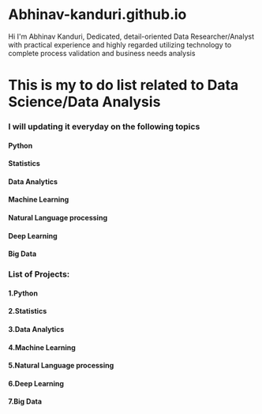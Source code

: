 # Abhinav-kanduri.github.io

Hi I'm Abhinav Kanduri, Dedicated, detail-oriented Data Researcher/Analyst with practical experience and highly regarded utilizing technology to complete process validation and business needs analysis


# This is my to do list related to Data Science/Data Analysis 
### I will updating it everyday on the following topics

#### Python
#### Statistics
#### Data Analytics
#### Machine Learning
#### Natural Language processing
#### Deep Learning
#### Big Data



### List of Projects:

#### 1.Python
#### 2.Statistics
#### 3.Data Analytics
#### 4.Machine Learning
#### 5.Natural Language processing
#### 6.Deep Learning
#### 7.Big Data

